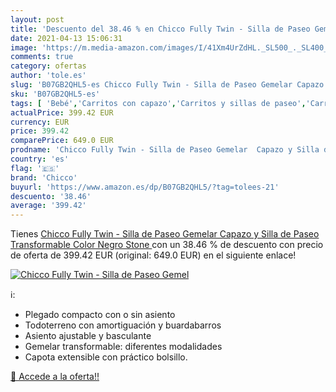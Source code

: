 ```yaml
---
layout: post
title: 'Descuento del 38.46 % en Chicco Fully Twin - Silla de Paseo Gemel'
date: 2021-04-13 15:06:31
image: 'https://m.media-amazon.com/images/I/41Xm4UrZdHL._SL500_._SL400_.jpg'
comments: true
category: ofertas
author: 'tole.es'
slug: 'B07GB2QHL5-es Chicco Fully Twin - Silla de Paseo Gemelar Capazo y Silla...'
sku: 'B07GB2QHL5-es'
tags: [ 'Bebé','Carritos con capazo','Carritos y sillas de paseo','Carritos, sillas de paseo y accesorios','chicco', ]
actualPrice: 399.42 EUR
currency: EUR
price: 399.42
comparePrice: 649.0 EUR
prodname: 'Chicco Fully Twin - Silla de Paseo Gemelar  Capazo y Silla de Paseo Transformable  Color Negro  Stone '
country: 'es'
flag: '🇪🇸'
brand: 'Chicco'
buyurl: 'https://www.amazon.es/dp/B07GB2QHL5/?tag=tolees-21'
descuento: '38.46'
average: '399.42'
---
```


Tienes [Chicco Fully Twin - Silla de Paseo Gemelar  Capazo y Silla de Paseo Transformable  Color Negro  Stone ](https://www.amazon.es/dp/B07GB2QHL5/?tag=tolees-21) con un 38.46 % de descuento con precio de oferta de 399.42 EUR (original: 649.0 EUR) en el siguiente enlace!

[![Chicco Fully Twin - Silla de Paseo Gemel](https://m.media-amazon.com/images/I/41Xm4UrZdHL._SL500_._SL400_.jpg)](https://www.amazon.es/dp/B07GB2QHL5/?tag=tolees-21)

ℹ️:

- Plegado compacto con o sin asiento
- Todoterreno con amortiguación y buardabarros
- Asiento ajustable y basculante
- Gemelar transformable: diferentes modalidades
- Capota extensible con práctico bolsillo.

[🛒 Accede a la oferta!!](https://www.amazon.es/dp/B07GB2QHL5/?tag=tolees-21)

